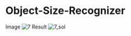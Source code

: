 # Object-Size-Recognizer

Image
![7](https://user-images.githubusercontent.com/17081707/187878126-d2b1bd36-ade3-4b72-918e-0abfc02646ef.jpg)
Result
![7_sol](https://user-images.githubusercontent.com/17081707/187878090-f1fbb7af-e4ed-4b6b-bdca-997f991ed751.jpg)
